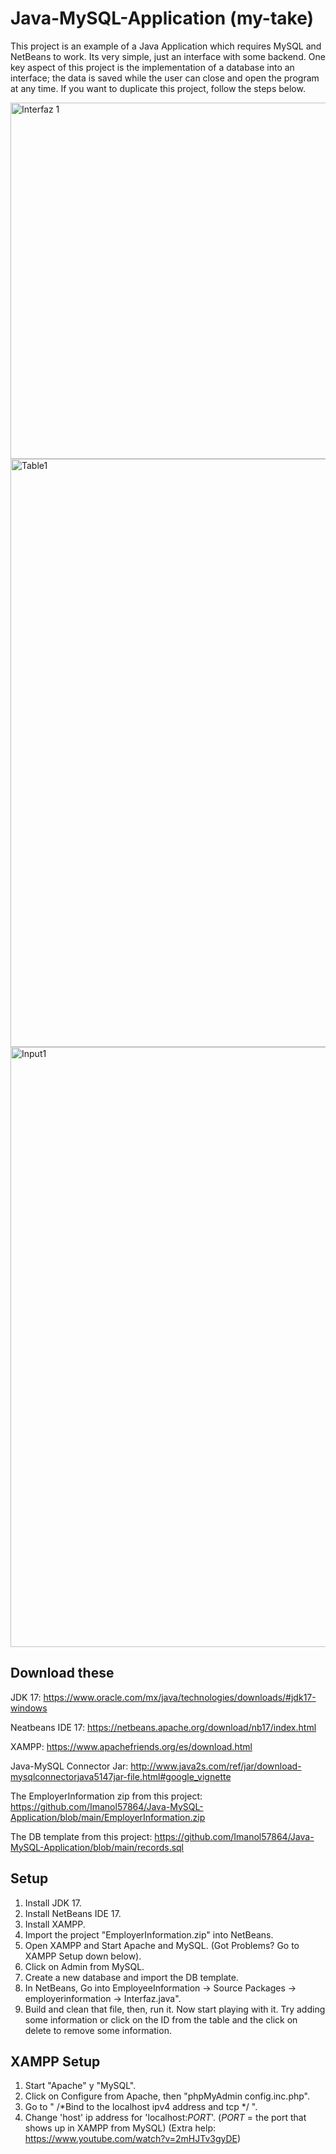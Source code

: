 # Java-MySQL-Application (my-take)
This project is an example of a Java Application which requires MySQL and NetBeans to work. Its very simple, just an interface with some backend.
One key aspect of this project is the implementation of a database into an interface; the data is saved while the user can close and open the program at any time.
If you want to duplicate this project, follow the steps below.

<img width="570" alt="Interfaz 1" src="https://github.com/Imanol57864/Java-MySQL-Application/assets/67908214/b752f5da-5c4b-413a-937a-1df8bfb11150">

<img width="941" alt="Table1" src="https://github.com/Imanol57864/Java-MySQL-Application/assets/67908214/ca8e2099-b6bf-44ec-836b-e53c17e1eaac">

<img width="960" alt="Input1" src="https://github.com/Imanol57864/Java-MySQL-Application/assets/67908214/e2630714-f97e-470d-a897-b37fce810ee2">

## Download these
JDK 17:
https://www.oracle.com/mx/java/technologies/downloads/#jdk17-windows

Neatbeans IDE 17: 
https://netbeans.apache.org/download/nb17/index.html

XAMPP:
https://www.apachefriends.org/es/download.html

Java-MySQL Connector Jar:
http://www.java2s.com/ref/jar/download-mysqlconnectorjava5147jar-file.html#google_vignette

The EmployerInformation zip from this project:
https://github.com/Imanol57864/Java-MySQL-Application/blob/main/EmployerInformation.zip

The DB template from this project:
https://github.com/Imanol57864/Java-MySQL-Application/blob/main/records.sql

## Setup
1. Install JDK 17.
2. Install NetBeans IDE 17.
3. Install XAMPP.
4. Import the project  "EmployerInformation.zip" into NetBeans.
5. Open XAMPP and Start Apache and MySQL. (Got Problems? Go to XAMPP Setup down below).
6. Click on Admin from MySQL.
7. Create a new database and import the DB template.
8. In NetBeans, Go into EmployeeInformation -> Source Packages -> employerinformation -> Interfaz.java".
9. Build and clean that file, then, run it.
Now start playing with it. Try adding some information or click on the ID from the table and the click on delete to remove some information.


## XAMPP Setup 
1. Start "Apache" y "MySQL".
2. Click on Configure from Apache, then "phpMyAdmin config.inc.php".
3. Go to " /*Bind to the localhost ipv4 address and tcp */ ".
4. Change 'host' ip address for 'localhost:*PORT*'. (*PORT* = the port that shows up in XAMPP from MySQL)
(Extra help: https://www.youtube.com/watch?v=2mHJTv3gyDE)
